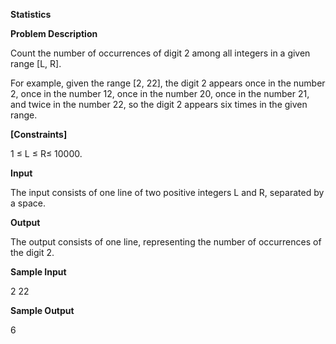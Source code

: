 **Statistics**

**Problem Description**

Count the number of occurrences of digit 2 among all integers in a given range \[L, R\].

For example, given the range \[2, 22\], the digit 2 appears once in the number 2, once in the number 12, once in the number 20, once in the number 21, and twice in the number 22, so the digit 2 appears six times in the given range.

**\[Constraints\]**

1 ≤ L ≤ R≤ 10000.

**Input**

The input consists of one line of two positive integers L and R, separated by a space.

**Output**

The output consists of one line, representing the number of occurrences of the digit 2.

**Sample Input**

2 22

**Sample Output**

6
